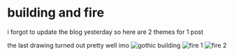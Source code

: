 # building and fire
i forgot to update the blog yesterday so here are 2 themes for 1 post

the last drawing turned out pretty well imo
![gothic building](/blog/posts/21/07/28/goth.jpg)
![fire 1](/blog/posts/21/07/28/fire1.jpg)
![fire 2](/blog/posts/21/07/28/fire2.jpg)
